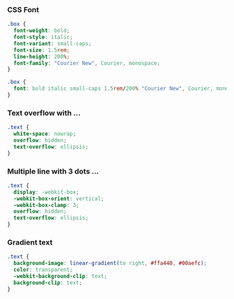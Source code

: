 ### CSS Font

```css
.box {
  font-weight: bold;
  font-style: italic;
  font-variant: small-caps;
  font-size: 1.5rem;
  line-height: 200%;
  font-family: "Courier New", Courier, monospace;
}

.box {
  font: bold italic small-caps 1.5rem/200% "Courier New", Courier, monospace;
}
```

### Text overflow with ...

```css
.text {
  white-space: nowrap;
  overflow: hidden;
  text-overflow: ellipsis;
}
```

### Multiple line with 3 dots ...

```css
.text {
  display: -webkit-box;
  -webkit-box-orient: vertical;
  -webkit-box-clamp: 3;
  overflow: hidden;
  text-overflow: ellipsis;
}
```

### Gradient text

```css
.text {
  background-image: linear-gradient(to right, #ffa440, #00aefc);
  color: transparent;
  -webkit-background-clip: text;
  background-clip: text;
}
```
